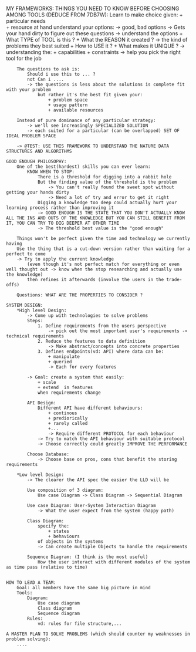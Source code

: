 MY FRAMEWORKS: 
    THINGS YOU NEED TO KNOW BEFORE CHOOSING AMONG TOOLS (DEDUCE FROM 7DB7W): 
        Learn to make choice given:
            + particular needs  
            + resource at hand 
                understand your options: 
                    -> good, bad options 
                    -> Gets your hand dirty to figure out these questions -> understand the options
                        + What TYPE of TOOL is this ?
                        + What the REASON it created ? 
                            -> the kind of problems they best suited 
                        + How to USE it ? 
                        + What makes it UNIQUE ? 
                            -> understanding the: 
                                + capabilities 
                                + constraints 
                                -> help you pick the right tool for the job 

        The questions to ask is: 
            Should i use this to ... ?
            not Can i ....
            -> the questions is less about the solutions is complete fit with your problem
                but rather it's the best fit given your:
                    + problem space
                    + usage pattern 
                    + available resources 

        Instead of pure dominance of any particular strategy: 
            -> we'll see increasingly SPECIALIZED SOLUTION
            -> each suited for a particular (can be overlapped) SET OF IDEAL PROBLEM SPACE 

        -> @TEST: USE THIS FRAMEWORK TO UNDERSTAND THE NATURE DATA STRUCTURES AND ALGORITHMS 

    GOOD ENOUGH PHILOSOPHY: 
        One of the best(hardest) skills you can ever learn: 
            KNOW WHEN TO STOP: 
                There is a threshold for digging into a rabbit hole 
                But the finding value of the threshold is the problem 
                    -> You can't really found the sweet spot without getting your hands dirty  
                    -> Need a lot of try and error to get it right 
                Digging a knowledge too deep could actually hurt your learning process rather than improving it   
                -> GOOD ENOUGH IS THE STATE THAT YOU DON'T ACTUALLY KNOW ALL THE INS AND OUTS OF THE KNOWLEDGE BUT YOU CAN STILL BENEFIT FROM IT, YOU CAN TRY TO DIG DEEPER AT OTHER TIME  
                -> The threshold best value is the "good enough" 

        Things won't be perfect given the time and technology we currently having 
        Use the thing that is a cut-down version rather than waiting for a perfect to come 
        -> Try to apply the current knowledge 
            (even though it's not perfect match for everything or even well thought out -> know when the stop researching and actually use the knowledge) 
            then refines it afterwards (involve the users in the trade-offs) 

        Questions: WHAT ARE THE PROPERTIES TO CONSIDER ? 

    SYSTEM DESIGN: 
        *High level Design: 
            -> Come up with technologies to solve problems
            Steps: 
                1. Define requirements from the users perspective 
                    -> pick out the most important user's requirements -> technical requirements
                2. Reduce the features to data definition 
                    -> Make abstract/concepts into concrete properties  
                3. Defines endpoints(vd: API) where data can be: 
                    + manipulate 
                    + queried 
                    -> Each for every features 

            -> Goal: create a system that easily:
                + scale 
                + extend  in features 
                when requirements change 

            API Design: 
                Different API have different behaviours: 
                    + continous
                    + prediorically 
                    + rarely called  
                    +...
                    -> Require different PROTOCOL for each behaviour
                -> Try to match the API behaviour with suitable protocol 
                -> Choose correctly could greatly IMPROVE THE PERFORMANCE 

            Choose Database: 
                -> Choose base on pros, cons that benefit the storing requirements 

        *Low level Design:
            -> The clearer the API spec the easier the LLD will be 

            Use composition of 3 diagram: 
                Use case Diagram -> Class Diagram -> Sequential Diagram 

            Use case Diagram: User-System Interaction Diagram 
                -> What the user expect from the system (happy path)

            Class Diagram: 
                specify the:
                    + states
                    + behaviours 
                of objects in the systems
                -> Can create multiple Objects to handle the requirements 

            Sequence Diagram: (I think is the most useful)
                How the user interact with different modules of the system as time pass (relative to time)


    HOW TO LEAD A TEAM: 
        Goal: all members have the same big picture in mind 
        Tools: 
            Diagram:
                Use case diagram
                Class diagram 
                Sequence diagram 
            Rules: 
                vd: rules for file structure,... 

    A MASTER PLAN TO SOLVE PROBLEMS (which should counter my weaknesses in problem solving):
        ....